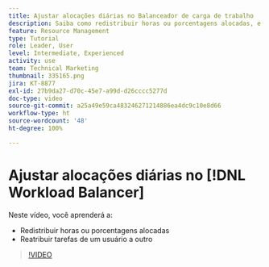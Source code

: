 ```yaml
---
title: Ajustar alocações diárias no Balanceador de carga de trabalho
description: Saiba como redistribuir horas ou porcentagens alocadas, e reatribuir tarefas de um usuário a outro.
feature: Resource Management
type: Tutorial
role: Leader, User
level: Intermediate, Experienced
activity: use
team: Technical Marketing
thumbnail: 335165.png
jira: KT-8877
exl-id: 27b9da27-d70c-45e7-a99d-d26cccc5277d
doc-type: video
source-git-commit: a25a49e59ca483246271214886ea4dc9c10e8d66
workflow-type: ht
source-wordcount: '48'
ht-degree: 100%

---
```


# Ajustar alocações diárias no [!DNL Workload Balancer]

Neste vídeo, você aprenderá a:

* Redistribuir horas ou porcentagens alocadas
* Reatribuir tarefas de um usuário a outro


>[!VIDEO](https://video.tv.adobe.com/v/335165/?quality=12&learn=on)
